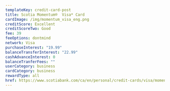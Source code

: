 ```yaml
---
templateKey: credit-card-post
title: Scotia Momentum®  Visa* Card
cardImage: /img/momentum_visa_eng.png
creditScore: Excellent
creditScoreTwo: Good
fee: 39
feeOptions: dontmind
network: Visa
purchaseInterest: "19.99"
balanceTransferInterest: "22.99"
cashAdvanceInterest: 0
balanceTranferFees: ""
userCategory: business
cardCategory: business
rewardType: all
href: https://www.scotiabank.com/ca/en/personal/credit-cards/visa/momentum-cash-back-card.html?cid=a-27077b-23276c-&dclid=CPHcgMS_-e8CFarA9gIdVnIJ1g
---
```

